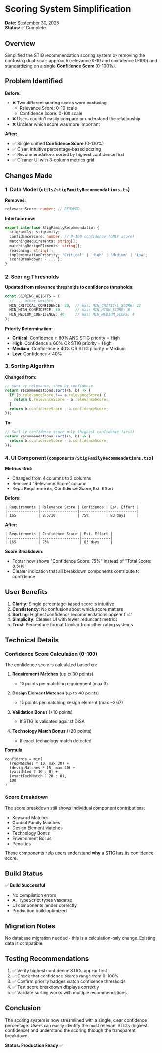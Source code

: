 # Scoring System Simplification

**Date:** September 30, 2025  
**Status:** ✅ Complete

## Overview

Simplified the STIG recommendation scoring system by removing the confusing dual-scale approach (relevance 0-10 and confidence 0-100) and standardizing on a single **Confidence Score** (0-100%).

## Problem Identified

**Before:**
- ❌ Two different scoring scales were confusing
  - Relevance Score: 0-10 scale
  - Confidence Score: 0-100 scale
- ❌ Users couldn't easily compare or understand the relationship
- ❌ Unclear which score was more important

**After:**
- ✅ Single unified **Confidence Score** (0-100%)
- ✅ Clear, intuitive percentage-based scoring
- ✅ Recommendations sorted by highest confidence first
- ✅ Cleaner UI with 3-column metrics grid

## Changes Made

### 1. Data Model (`utils/stigFamilyRecommendations.ts`)

**Removed:**
```typescript
relevanceScore: number; // REMOVED
```

**Interface now:**
```typescript
export interface StigFamilyRecommendation {
  stigFamily: StigFamily;
  confidenceScore: number; // 0-100 confidence (ONLY score)
  matchingRequirements: string[];
  matchingDesignElements: string[];
  reasoning: string[];
  implementationPriority: 'Critical' | 'High' | 'Medium' | 'Low';
  scoreBreakdown: { ... };
}
```

### 2. Scoring Thresholds

**Updated from relevance thresholds to confidence thresholds:**

```typescript
const SCORING_WEIGHTS = {
  // ... other weights
  MIN_CRITICAL_CONFIDENCE: 80,  // Was: MIN_CRITICAL_SCORE: 12
  MIN_HIGH_CONFIDENCE: 60,      // Was: MIN_HIGH_SCORE: 8
  MIN_MEDIUM_CONFIDENCE: 40     // Was: MIN_MEDIUM_SCORE: 4
};
```

**Priority Determination:**
- **Critical**: Confidence ≥ 80% AND STIG priority = High
- **High**: Confidence ≥ 60% OR STIG priority = High
- **Medium**: Confidence ≥ 40% OR STIG priority = Medium
- **Low**: Confidence < 40%

### 3. Sorting Algorithm

**Changed from:**
```typescript
// Sort by relevance, then by confidence
return recommendations.sort((a, b) => {
  if (b.relevanceScore !== a.relevanceScore) {
    return b.relevanceScore - a.relevanceScore;
  }
  return b.confidenceScore - a.confidenceScore;
});
```

**To:**
```typescript
// Sort by confidence score only (highest confidence first)
return recommendations.sort((a, b) => {
  return b.confidenceScore - a.confidenceScore;
});
```

### 4. UI Component (`components/StigFamilyRecommendations.tsx`)

**Metrics Grid:**
- Changed from 4 columns to 3 columns
- Removed "Relevance Score" column
- Kept: Requirements, Confidence Score, Est. Effort

**Before:**
```
| Requirements | Relevance Score | Confidence | Est. Effort |
|--------------|-----------------|------------|-------------|
| 165          | 8.5/10          | 75%        | 83 days     |
```

**After:**
```
| Requirements | Confidence Score | Est. Effort |
|--------------|------------------|-------------|
| 165          | 75%              | 83 days     |
```

**Score Breakdown:**
- Footer now shows "Confidence Score: 75%" instead of "Total Score: 8.5/10"
- Clearer indication that all breakdown components contribute to confidence

## User Benefits

1. **Clarity**: Single percentage-based score is intuitive
2. **Consistency**: No confusion about which score matters
3. **Sorting**: Highest confidence recommendations appear first
4. **Simplicity**: Cleaner UI with fewer redundant metrics
5. **Trust**: Percentage format familiar from other rating systems

## Technical Details

### Confidence Score Calculation (0-100)

The confidence score is calculated based on:

1. **Requirement Matches** (up to 30 points)
   - 10 points per matching requirement (max 3)

2. **Design Element Matches** (up to 40 points)
   - 15 points per matching design element (max ~2.67)

3. **Validation Bonus** (+10 points)
   - If STIG is validated against DISA

4. **Technology Match Bonus** (+20 points)
   - If exact technology match detected

**Formula:**
```
confidence = min(
  (reqMatches * 10, max 30) +
  (designMatches * 15, max 40) +
  (validated ? 10 : 0) +
  (exactTechMatch ? 20 : 0),
  100
)
```

### Score Breakdown

The score breakdown still shows individual component contributions:
- Keyword Matches
- Control Family Matches  
- Design Element Matches
- Technology Bonus
- Environment Bonus
- Penalties

These components help users understand **why** a STIG has its confidence score.

## Build Status

✅ **Build Successful**
- No compilation errors
- All TypeScript types validated
- UI components render correctly
- Production build optimized

## Migration Notes

No database migration needed - this is a calculation-only change. Existing data is compatible.

## Testing Recommendations

1. ✅ Verify highest confidence STIGs appear first
2. ✅ Check that confidence scores range from 0-100%
3. ✅ Confirm priority badges match confidence thresholds
4. ✅ Test score breakdown displays correctly
5. ✅ Validate sorting works with multiple recommendations

## Conclusion

The scoring system is now streamlined with a single, clear confidence percentage. Users can easily identify the most relevant STIGs (highest confidence) and understand the scoring through the transparent breakdown.

**Status: Production Ready** ✅
